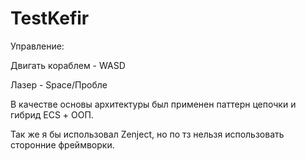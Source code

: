 # TestKefir

Управление:

Двигать кораблем - WASD

Лазер - Space/Пробле

В качестве основы архитектуры был применен паттерн цепочки и гибрид ECS + ООП.

Так же я бы использовал Zenject, но по тз нельзя использовать сторонние фреймворки.
